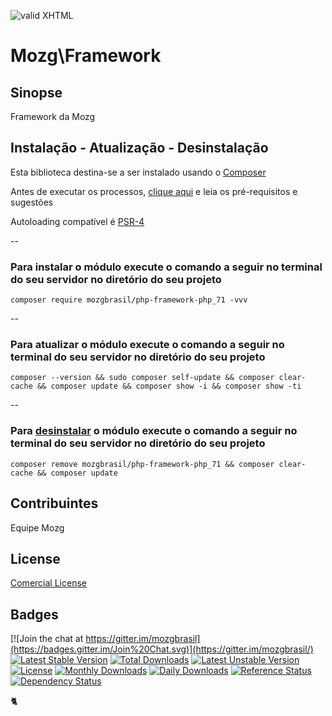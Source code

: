 [checkmark]: https://raw.githubusercontent.com/mozgbrasil/mozgbrasil.github.io/master/assets/images/logos/logo_32_32.png "MOZG"
![valid XHTML][checkmark]

[composer]: https://packagist.org/packages/mozgbrasil/php-framework-php_71
[psr4]: http://www.php-fig.org/psr/psr-4/
[requerimentos]: http://mozgbrasil.github.io/requerimentos/
[getcomposer]: https://getcomposer.org/
[uninstall-mods]: https://getcomposer.org/doc/03-cli.md#remove

# Mozg\Framework

## Sinopse

Framework da Mozg

## Instalação - Atualização - Desinstalação

Esta biblioteca destina-se a ser instalado usando o [Composer][getcomposer]

Antes de executar os processos, [clique aqui][requerimentos] e leia os pré-requisitos e sugestões

Autoloading compatível é [PSR-4][psr4]

--

### Para instalar o módulo execute o comando a seguir no terminal do seu servidor no diretório do seu projeto

	composer require mozgbrasil/php-framework-php_71 -vvv

--

### Para atualizar o módulo execute o comando a seguir no terminal do seu servidor no diretório do seu projeto

	composer --version && sudo composer self-update && composer clear-cache && composer update && composer show -i && composer show -ti

--

### Para [desinstalar][uninstall-mods] o módulo execute o comando a seguir no terminal do seu servidor no diretório do seu projeto

	composer remove mozgbrasil/php-framework-php_71 && composer clear-cache && composer update

## Contribuintes

Equipe Mozg

## License

[Comercial License](LICENSE.txt)

## Badges

[![Join the chat at https://gitter.im/mozgbrasil](https://badges.gitter.im/Join%20Chat.svg)](https://gitter.im/mozgbrasil/)
[![Latest Stable Version](https://poser.pugx.org/mozgbrasil/php-framework-php_71/v/stable)](https://packagist.org/packages/mozgbrasil/php-framework-php_71)
[![Total Downloads](https://poser.pugx.org/mozgbrasil/php-framework-php_71/downloads)](https://packagist.org/packages/mozgbrasil/php-framework-php_71)
[![Latest Unstable Version](https://poser.pugx.org/mozgbrasil/php-framework-php_71/v/unstable)](https://packagist.org/packages/mozgbrasil/php-framework-php_71)
[![License](https://poser.pugx.org/mozgbrasil/php-framework-php_71/license)](https://packagist.org/packages/mozgbrasil/php-framework-php_71)
[![Monthly Downloads](https://poser.pugx.org/mozgbrasil/php-framework-php_71/d/monthly)](https://packagist.org/packages/mozgbrasil/php-framework-php_71)
[![Daily Downloads](https://poser.pugx.org/mozgbrasil/php-framework-php_71/d/daily)](https://packagist.org/packages/mozgbrasil/php-framework-php_71)
[![Reference Status](https://www.versioneye.com/php/mozgbrasil:php-framework-php_71/reference_badge.svg?style=flat-square)](https://www.versioneye.com/php/mozgbrasil:php-framework-php_71/references)
[![Dependency Status](https://www.versioneye.com/php/mozgbrasil:php-framework-php_71/1.0.0/badge?style=flat-square)](https://www.versioneye.com/php/mozgbrasil:php-framework-php_71/1.0.0)

:cat2:

